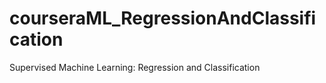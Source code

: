 # courseraML_RegressionAndClassification
Supervised Machine Learning: Regression and Classification
